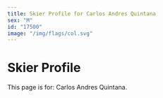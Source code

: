 ```yaml
---
title: Skier Profile for Carlos Andres Quintana
sex: "M"
id: "17500"
image: "/img/flags/col.svg" 
---
```


# Skier Profile

This page is for: Carlos Andres Quintana.
    
